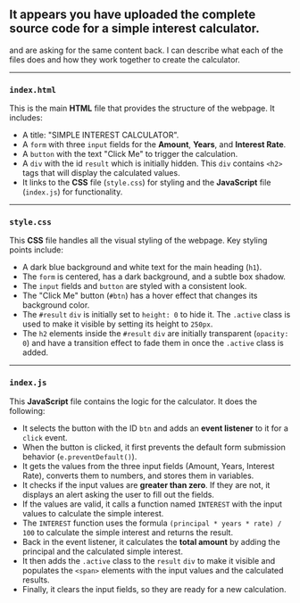 ## It appears you have uploaded the complete source code for a simple interest calculator.
and are asking for the same content back.
I can describe what each of the files does and how they work together to create the calculator.

---

### `index.html`

This is the main **HTML** file that provides the structure of the webpage. It includes:
* A title: "SIMPLE INTEREST CALCULATOR".
* A `form` with three `input` fields for the **Amount**, **Years**, and **Interest Rate**.
* A `button` with the text "Click Me" to trigger the calculation.
* A `div` with the id `result` which is initially hidden. This `div` contains `<h2>` tags that will display the calculated values.
* It links to the **CSS** file (`style.css`) for styling and the **JavaScript** file (`index.js`) for functionality.

---

### `style.css`

This **CSS** file handles all the visual styling of the webpage. Key styling points include:
* A dark blue background and white text for the main heading (`h1`).
* The `form` is centered, has a dark background, and a subtle box shadow.
* The `input` fields and `button` are styled with a consistent look.
* The "Click Me" button (`#btn`) has a hover effect that changes its background color.
* The `#result` `div` is initially set to `height: 0` to hide it. The `.active` class is used to make it visible by setting its height to `250px`.
* The `h2` elements inside the `#result` `div` are initially transparent (`opacity: 0`) and have a transition effect to fade them in once the `.active` class is added.

---

### `index.js`

This **JavaScript** file contains the logic for the calculator. It does the following:
* It selects the button with the ID `btn` and adds an **event listener** to it for a `click` event.
* When the button is clicked, it first prevents the default form submission behavior (`e.preventDefault()`).
* It gets the values from the three input fields (Amount, Years, Interest Rate), converts them to numbers, and stores them in variables.
* It checks if the input values are **greater than zero**. If they are not, it displays an alert asking the user to fill out the fields.
* If the values are valid, it calls a function named `INTEREST` with the input values to calculate the simple interest.
* The `INTEREST` function uses the formula `(principal * years * rate) / 100` to calculate the simple interest and returns the result.
* Back in the event listener, it calculates the **total amount** by adding the principal and the calculated simple interest.
* It then adds the `.active` class to the `result` `div` to make it visible and populates the `<span>` elements with the input values and the calculated results.
* Finally, it clears the input fields, so they are ready for a new calculation.
